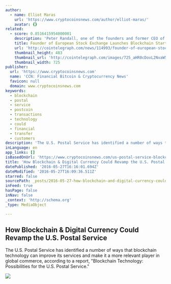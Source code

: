 ```yaml
---
author:
  - name: Elliot Maras
    url: 'https://www.cryptocoinsnews.com/author/elliot-maras/'
    avatar: {}
related:
  - score: 0.8516415954000001
    description: 'Peter Randall, one of the founders and former CEO of the alternative European stock exchange Chi-X, and Anthony Culligan, founder of peer-to-peer bitcoin trading venue Roolo, have announced to launch blockchain startup SETL. SETL will introduce a permissioned blockchain that is set to run on enterprise level servers and is said to be able to handle 100,000 transactions per second.'
    title: Founder of European Stock Exchange Launches Blockchain Startup
    url: 'http://cointelegraph.com/news/114993/founder-of-european-stock-exchange-launches-blockchain-startup'
    thumbnail_height: 483
    thumbnail_url: 'http://cointelegraph.com/images/725_aHR0cDovL2NvaW50ZWxlZ3JhcGguY29tL3N0b3JhZ2UvdXBsb2Fkcy92aWV3L2EzYmRkM2NlY2VhYTQ0MjM4YzgxZmIxNWVmNDZmZTY5LnBuZw==.jpg'
    thumbnail_width: 725
publisher:
  url: 'https://www.cryptocoinsnews.com'
  name: 'CCN: Financial Bitcoin & Cryptocurrency News'
  favicon: null
  domain: www.cryptocoinsnews.com
keywords:
  - blockchain
  - postal
  - service
  - postcoin
  - transactions
  - technology
  - could
  - financial
  - transfer
  - customers
description: 'The U.S. Postal Service has identified a number of ways that blockchain technology can improve its services and make it a more relevant player in global commerce, according to a report, "Blockchain Technology: Possibilities for the U.S. Postal Service."'
inLanguage: en
app_links: []
isBasedOnUrl: 'https://www.cryptocoinsnews.com/us-postal-service-blockchain-revamp/'
title: 'How Blockchain & Digital Currency Could Revamp the U.S. Postal Service'
datePublished: '2016-05-27T16:16:01.694Z'
dateModified: '2016-05-27T16:09:36.511Z'
starred: false
sourcePath: _posts/2016-05-27-how-blockchain-and-digital-currency-could-revamp-the-us-post.md
inFeed: true
hasPage: false
inNav: false
_context: 'http://schema.org'
_type: MediaObject

---
```

<article style=""><h1>How Blockchain &amp; Digital Currency Could Revamp the U.S. Postal Service</h1><p>The U.S. Postal Service has identified a number of ways that blockchain technology can improve its services and make it a more relevant player in global commerce, according to a report, "Blockchain Technology: Possibilities for the U.S. Postal Service."</p><img src="https://www.cryptocoinsnews.com/wp-content/themes/barcelona/assets/images/placeholders/barcelona-lg-pthumb.jpg" /></article>